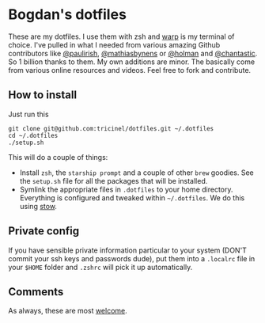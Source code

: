 # Bogdan's dotfiles

These are my dotfiles. I use them with zsh and [warp](https://warp.dev) is my terminal of choice. I've pulled in what I needed from various amazing Github contributors like [@paulirish](https://github.com/paulirish/dotfiles), [@mathiasbynens](https://github.com/mathiasbynens/dotfiles/) or [@holman](https://github.com/holman/dotfiles) and [@chantastic](https://github.com/chantastic/dotfiles). So 1 billion thanks to them. My own additions are minor. The basically come from various online resources and videos. Feel free to fork and contribute.

## How to install

Just run this

```shell
git clone git@github.com:tricinel/dotfiles.git ~/.dotfiles
cd ~/.dotfiles
./setup.sh
```

This will do a couple of things:

* Install `zsh`, the `starship prompt` and a couple of other `brew` goodies. See the `setup.sh` file for all the packages that will be installed.
* Symlink the appropriate files in `.dotfiles` to your home directory. Everything is configured and tweaked within `~/.dotfiles`. We do this using [stow](https://www.gnu.org/software/stow/).

## Private config

If you have sensible private information particular to your system (DON'T commit your ssh keys and passwords dude), put them into a `.localrc` file in your `$HOME` folder and `.zshrc` will pick it up automatically.

## Comments

As always, these are most [welcome](https://github.com/tricinel/dotfiles/issues).
